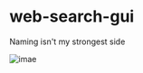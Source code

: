 # web-search-gui

Naming isn't my strongest side

![imae](https://static1.squarespace.com/static/54a2e4c1e4b043bf83114773/t/55b2ab1be4b088f33db85011/1437772572951/)
